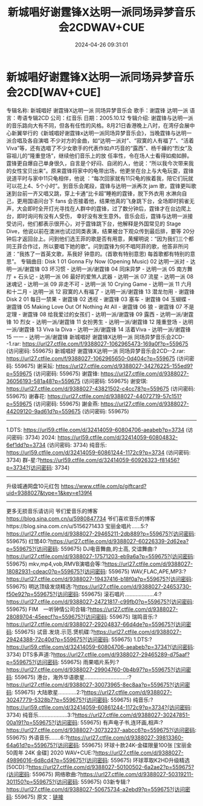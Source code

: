 ﻿---
title: 新城唱好谢霆锋X达明一派同场异梦音乐会2CDWAV+CUE
date: 2024-04-26 09:31:01
categories: WAV车载音乐、镜像
tags: 华语中文
---
# 新城唱好谢霆锋X达明一派同场异梦音乐会2CD[WAV+CUE]

专辑名称: 新城唱好 谢霆锋X达明一派 同场异梦音乐会
歌手：谢霆锋 达明一派
语言：粤语专辑2CD
公司：红音乐
日期：2005.10.12
专辑介绍:
谢霆锋与达明一派的音乐路向大有不同，但各有任性的风格。8月21日香港晚上八时，在湾仔会展中心新翼举行的《新城唱好谢霆锋x达明一派同场异梦音乐会》，当晚霆锋与达明一派合唱及各自演唱
不少对方的金曲，如“达明一派对”、“寂寞的人有福了”、“活着Viva”等，还有选唱了不少女歌手的代表作如卢巧音的“露西”、杨千嬅的“烈女”及容祖儿的“隆重登场”，继续他们音乐上的放
任率性，令在场人士看得如痴如醉。
霆锋更自爆自己单身很久，自言是个好闷、自闭的人，他说：“所以我今次带来我的女性宝贝出来”。原来霆锋将家中的龟带出场，他更坐在台上与大龟玩耍，霆锋说道平时与家中11只龟相伴，他说
：“每次回家就有11只龟的挨着我，陪它们玩就可以花上4、5个小时”。到音乐会尾段，霆锋与达明一派再次 jam
歌，霆锋更叫歌迷到台前一齐又唱又跳，穿上卡通“比卡超”睡袍的霆锋，脱下外衣用
水淋向自己，更用国语问台下 fans
会否接着他，结果他真的飞身跳下台，全场即时鸦雀无声，大会即时全开灯光寻找在人群中的霆锋，过了数分钟后，霆锋才在台边爬上台，即时询问有没有人受伤，
幸好没有发生意外。音乐会后，霆锋与达明一派接受访问，他们都表示很开心，对于霆锋跳下台，他解释是外国常见的 Stage
Dive，他说以前在澳洲也试过同类表演，结果被台下观众传到最后排，要等
20分钟后才返回台上。问到他们选王菲的歌是否有用意，黄耀明说：“因为我们三个都同王菲合作过，所以要唱下她的歌”。问到霆锋为何不唱阿菲的歌，他答非所问道：“我拣了一首英文歌，系我好
钟意的。(首歌有特别意思) 每首歌都有特别的意思”。
专辑曲目:
Disk 1
01 Gonna Fly Now (Opening Music)
02 达明一派对 - 达明一派/谢霆锋
03 坏习惯 - 达明一派/谢霆锋
04 同床异梦 - 达明一派
05 南方舞厅 + 石头记 - 达明一派
06 最好的爱煞人武器 - 达明一派
07 流星 - 达明一派
08 迷魂记 - 达明一派
09 非走不可 - 达明一派
10 Crying Game - 达明一派
11 六月和十二月 - 达明一派
12 寂寞的人有福了 - 达明一派/谢霆锋
13 潜龙勿用 - 谢霆锋
Disk 2
01 每日一禁果 - 谢霆锋
02 透视 - 谢霆锋
03 塞车 - 谢霆锋
04 玉蝴蝶 - 谢霆锋
05 Making Love Out Of Nothing At All - 谢霆锋
06 狼 - 谢霆锋
07 不是定理 - 谢霆锋
08 给我爱过的女孩们 - 达明一派/谢霆锋
09 露西 - 达明一派/谢霆锋
10 烈女 - 达明一派/谢霆锋
11 女扮男生 - 达明一派/谢霆锋
12 隆重登场 - 达明一派/谢霆锋
13 Viva la Diva - 达明一派/谢霆锋
14 活着Viva - 达明一派/谢霆锋
15 一一 - 达明一派/谢霆锋
新城唱好 谢霆锋X达明一派 同场异梦音乐会2CD--1.rar: https://url27.ctfile.com/f/9388027-1062965473-169a0f?p=559675
(访问密码: 559675)
新城唱好 谢霆锋X达明一派 同场异梦音乐会2CD--2.rar: https://url27.ctfile.com/f/9388027-1062965650-0d404c?p=559675
(访问密码: 559675)
谢采妘: https://url27.ctfile.com/d/9388027-34276225-155ed9?p=559675
(访问密码: 559675)
谢霆锋: https://url27.ctfile.com/d/9388027-36056193-581a48?p=559675
(访问密码: 559675)
谢安琪: https://url27.ctfile.com/d/9388027-43821502-c4cc78?p=559675
(访问密码: 559675)
谢春花: https://url27.ctfile.com/d/9388027-44072719-57c151?p=559675
(访问密码: 559675)
謝金燕: https://url27.ctfile.com/d/9388027-44209120-9ad61d?p=559675
(访问密码: 559675)
***********************************************************************************************
1.DTS: https://url59.ctfile.com/d/32414059-60804706-aeabeb?p=3734
(访问密码: 3734)
2024: https://url59.ctfile.com/d/32414059-60804832-6ef1dd?p=3734
(访问密码: 3734)
纯音乐: https://url59.ctfile.com/d/32414059-60861244-1172c9?p=3734
(访问密码: 3734)
群-星:?https://url59.ctfile.com/d/32414059-60926323-f81456?p=3734?(访问密码:
3734)
*****************************************************
升级城通网盘10元红包 https://www.ctfile.com/p/giftcard?uid=9388027&type=1&key=e139f4
**************************
更多无损音乐请访问
爷们爱音乐的博客
https://blog.sina.com.cn/u/5980847734
爷们喜欢音乐的博客https://blog.sina.com.cn/u/5156271433
宝丽金唱片......5:?https://url27.ctfile.com/d/9388027-29465211-2db889?p=559675?(访问密码:
559675)
红馆40:?https://url27.ctfile.com/d/9388027-60226339-2d62ea?p=559675?(访问密码:
559675)
DJ电音舞曲,的士高, 交谊舞曲:?https://url27.ctfile.com/d/9388027-17571203-eb9a6a?p=559675?(访问密码:
559675)
mkv,mp4,vob,RMVB演唱会等:?https://url27.ctfile.com/d/9388027-18082931-cdeac0?p=559675?(访问密码:
559675)
WAV,FLAC,APE,MP3:?https://url27.ctfile.com/d/9388027-19437416-b18f0a?p=559675?(访问密码:
559675)
明达顶级发烧精选:?https://url27.ctfile.com/d/9388027-24653730-f50e92?p=559675?(访问密码:
559675)
滚石唱片...................4:?https://url27.ctfile.com/d/9388027-24721817-c99fb0?p=559675?(访问密码:
559675)
FIM　一听钟情公司合辑:?https://url27.ctfile.com/d/9388027-28089704-45eecf?p=559675?(访问密码:
559675)
瑞鸣音乐:?https://url27.ctfile.com/d/9388027-29204837-66d4de?p=559675?(访问密码:
559675)
试音.发烧.示范.煲机碟:?https://url27.ctfile.com/d/9388027-29424388-72c40d?p=559675?(访问密码:
559675)
1.DTS:?https://url59.ctfile.com/d/32414059-60804706-aeabeb?p=3734?(访问密码:
3734)
DTS多声道:?https://url27.ctfile.com/d/9388027-29465289-d75aaf?p=559675?(访问密码:
559675)
雨果唱片系列:?https://url27.ctfile.com/d/9388027-29904760-0b4b97?p=559675?(访问密码:
559675)
港台，海外华语歌星............................:?https://url27.ctfile.com/d/9388027-30073965-8ec8aa?p=559675?(访问密码:
559675)
大陆歌星............2:?https://url27.ctfile.com/d/9388027-30247779-5328b7?p=559675?(访问密码:
559675)
纯音乐:?https://url59.ctfile.com/d/32414059-60861244-1172c9?p=3734?(访问密码:
3734)
纯音乐...................3:?https://url27.ctfile.com/d/9388027-30247851-00a191?p=559675?(访问密码:
559675)
有声电子书,连环画,相声:?https://url27.ctfile.com/d/9388027-30732237-aabcc6?p=559675?(访问密码:
559675)
外语音乐.......6:?https://url27.ctfile.com/d/9388027-39813360-64a61d?p=559675?(访问密码:
559675)
环球十款24K-金碟限量100张 [宝丽金50周年 24K 金碟] 2020 WAV+CUE:?https://url27.ctfile.com/d/9388027-49896016-6d8cd4?p=559675?(访问密码:
559675)
环球萃取K2HD升级精选[50CD]:?https://url27.ctfile.com/d/9388027-50100502-6a2ae2?p=559675?(访问密码:
559675)
网络歌曲:?https://url27.ctfile.com/d/9388027-50319211-301150?p=559675?(访问密码:
559675)
03新专辑:?https://url27.ctfile.com/d/9388027-50675734-a2ebd9?p=559675?(访问密码:
559675)
原文：[链接](https://blog.sina.com.cn/s/blog_1647c7e76010315c6.html)